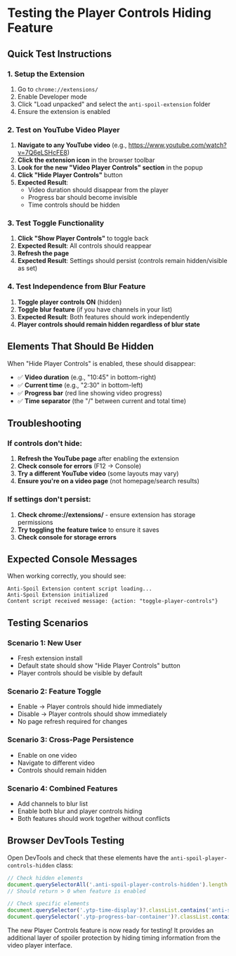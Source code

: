 # Testing the Player Controls Hiding Feature

## Quick Test Instructions

### 1. Setup the Extension
1. Go to `chrome://extensions/`
2. Enable Developer mode
3. Click "Load unpacked" and select the `anti-spoil-extension` folder
4. Ensure the extension is enabled

### 2. Test on YouTube Video Player
1. **Navigate to any YouTube video** (e.g., https://www.youtube.com/watch?v=7Q6eLSHcFE8)
2. **Click the extension icon** in the browser toolbar
3. **Look for the new "Video Player Controls" section** in the popup
4. **Click "Hide Player Controls"** button
5. **Expected Result**: 
   - Video duration should disappear from the player
   - Progress bar should become invisible
   - Time controls should be hidden

### 3. Test Toggle Functionality
1. **Click "Show Player Controls"** to toggle back
2. **Expected Result**: All controls should reappear
3. **Refresh the page**
4. **Expected Result**: Settings should persist (controls remain hidden/visible as set)

### 4. Test Independence from Blur Feature
1. **Toggle player controls ON** (hidden)
2. **Toggle blur feature** (if you have channels in your list)
3. **Expected Result**: Both features should work independently
4. **Player controls should remain hidden regardless of blur state**

## Elements That Should Be Hidden

When "Hide Player Controls" is enabled, these should disappear:
- ✅ **Video duration** (e.g., "10:45" in bottom-right)
- ✅ **Current time** (e.g., "2:30" in bottom-left)  
- ✅ **Progress bar** (red line showing video progress)
- ✅ **Time separator** (the "/" between current and total time)

## Troubleshooting

### If controls don't hide:
1. **Refresh the YouTube page** after enabling the extension
2. **Check console for errors** (F12 → Console)
3. **Try a different YouTube video** (some layouts may vary)
4. **Ensure you're on a video page** (not homepage/search results)

### If settings don't persist:
1. **Check chrome://extensions/** - ensure extension has storage permissions
2. **Try toggling the feature twice** to ensure it saves
3. **Check console for storage errors**

## Expected Console Messages

When working correctly, you should see:
```
Anti-Spoil Extension content script loading...
Anti-Spoil Extension initialized
Content script received message: {action: "toggle-player-controls"}
```

## Testing Scenarios

### Scenario 1: New User
- Fresh extension install
- Default state should show "Hide Player Controls" button
- Player controls should be visible by default

### Scenario 2: Feature Toggle
- Enable → Player controls should hide immediately  
- Disable → Player controls should show immediately
- No page refresh required for changes

### Scenario 3: Cross-Page Persistence
- Enable on one video
- Navigate to different video
- Controls should remain hidden

### Scenario 4: Combined Features
- Add channels to blur list
- Enable both blur and player controls hiding
- Both features should work together without conflicts

## Browser DevTools Testing

Open DevTools and check that these elements have the `anti-spoil-player-controls-hidden` class:
```javascript
// Check hidden elements
document.querySelectorAll('.anti-spoil-player-controls-hidden').length
// Should return > 0 when feature is enabled

// Check specific elements
document.querySelector('.ytp-time-display')?.classList.contains('anti-spoil-player-controls-hidden')
document.querySelector('.ytp-progress-bar-container')?.classList.contains('anti-spoil-player-controls-hidden')
```

The new Player Controls feature is now ready for testing! It provides an additional layer of spoiler protection by hiding timing information from the video player interface.
